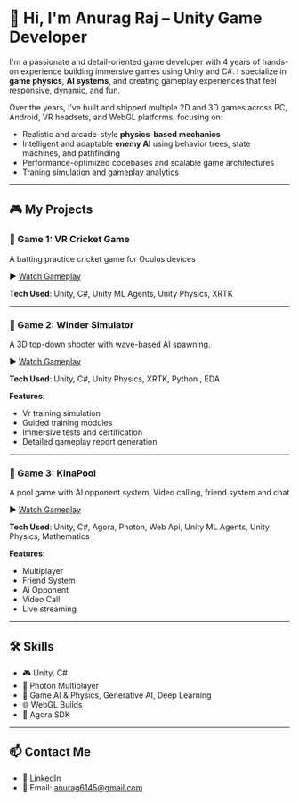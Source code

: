 # 👋 Hi, I'm Anurag Raj – Unity Game Developer

I'm a passionate and detail-oriented game developer with 4 years of hands-on experience building immersive games using Unity and C#. I specialize in **game physics**, **AI systems**, and creating gameplay experiences that feel responsive, dynamic, and fun.

Over the years, I’ve built and shipped multiple 2D and 3D games across PC, Android, VR headsets, and WebGL platforms, focusing on:
- Realistic and arcade-style **physics-based mechanics**
- Intelligent and adaptable **enemy AI** using behavior trees, state machines, and pathfinding
- Performance-optimized codebases and scalable game architectures
- Traning simulation and gameplay analytics

---

## 🎮 My Projects

### 🔹 Game 1: VR Cricket Game
A batting practice cricket game for Oculus devices

▶️ [Watch Gameplay](https://drive.google.com/file/d/1I3NCdxF95q_OvgGAVC0xC1Mqde20Lcfy/view?usp=drive_link)


**Tech Used**: Unity, C#, Unity ML Agents, Unity Physics, XRTK

---

### 🔹 Game 2: Winder Simulator
A 3D top-down shooter with wave-based AI spawning.

▶️ [Watch Gameplay](https://drive.google.com/file/d/1JDKwKRTI465LmdWQ5GcyKBfFC0fiOhIU/view?usp=drive_link)

**Tech Used**: Unity, C#, Unity Physics, XRTK, Python , EDA

**Features**:
- Vr training simulation
- Guided training modules
- Immersive tests and certification
- Detailed gameplay report generation

---

### 🔹 Game 3: KinaPool
A pool game with AI opponent system, Video calling, friend system and chat

▶️ [Watch Gameplay](https://drive.google.com/file/d/1JPzWwtFTXfPbHBnV4E7MmSubGIEZhsfj/view?usp=drive_link)

**Tech Used**: Unity, C#, Agora, Photon, Web Api, Unity ML Agents, Unity Physics, Mathematics

**Features**:
- Multiplayer
- Friend System
- Ai Opponent
- Video Call
- Live streaming

---

## 🛠️ Skills

- 🎮 Unity, C#
- 👥 Photon Multiplayer
- 🧠 Game AI & Physics, Generative AI, Deep Learning
- 🌐 WebGL Builds
- 🎥 Agora SDK

---

## 📫 Contact Me

- 🔗 [LinkedIn](www.linkedin.com/in/anurag-raj-b19442199)
- 📧 Email: anurag6145@gmail.com

